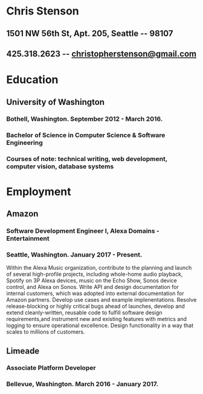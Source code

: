# Chris Stenson
## 1501 NW 56th St, Apt. 205, Seattle -- 98107
## 425.318.2623 -- christopherstenson@gmail.com

# Education
## University of Washington
### Bothell, Washington. September 2012 - March 2016.
### Bachelor of Science in Computer Science & Software Engineering
### Courses of note: technical writing, web development, computer vision, database systems

# Employment
## Amazon
### Software Development Engineer I, Alexa Domains - Entertainment
### Seattle, Washington. January 2017 - Present.
Within the Alexa Music organization, contribute to the planning and launch of
several high-profile projects, including whole-home audio playback, Spotify on
3P Alexa devices, music on the Echo Show, Sonos device control, and Alexa on
Sonos. Write API and design documentation for internal customers, which was
adopted into external documentation for Amazon partners. Develop use cases and
example implenentations.
Resolve release-blocking or highly critical bugs ahead of launches, develop and
extend cleanly-written, reusable code to fulfill software design
requirements,and instrument new and existing features with metrics and logging
to ensure operational excellence. Design functionality in a way that scales to
millions of customers.

## Limeade
### Associate Platform Developer
### Bellevue, Washington. March 2016 - January 2017.

